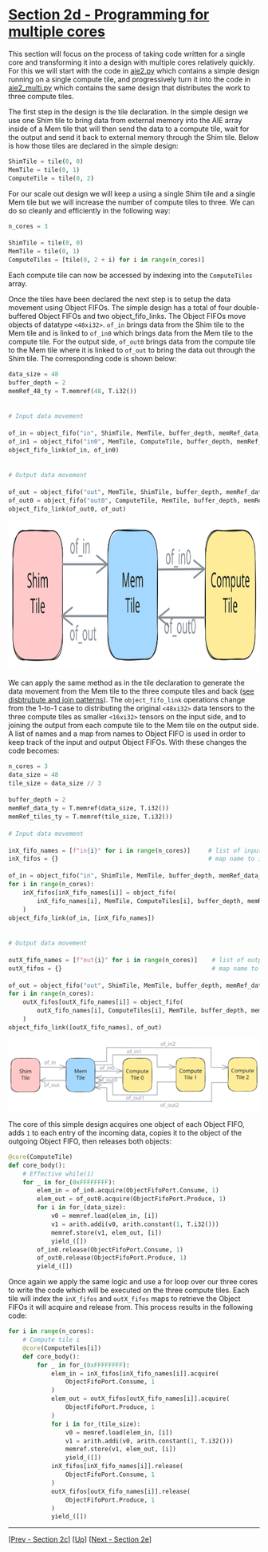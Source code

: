 <!---//===- README.md ---------------------------------------*- Markdown -*-===//
//
// This file is licensed under the Apache License v2.0 with LLVM Exceptions.
// See https://llvm.org/LICENSE.txt for license information.
// SPDX-License-Identifier: Apache-2.0 WITH LLVM-exception
//
// Copyright (C) 2024, Advanced Micro Devices, Inc.
// 
//===----------------------------------------------------------------------===//-->

# <ins>Section 2d - Programming for multiple cores</ins>

This section will focus on the process of taking code written for a single core and transforming it into a design with multiple cores relatively quickly. For this we will start with the code in [aie2.py](./aie2.py) which contains a simple design running on a single compute tile, and progressively turn it into the code in [aie2_multi.py](./aie2_multi.py) which contains the same design that distributes the work to three compute tiles.

The first step in the design is the tile declaration. In the simple design we use one Shim tile to bring data from external memory into the AIE array inside of a Mem tile that will then send the data to a compute tile, wait for the output and send it back to external memory through the Shim tile. Below is how those tiles are declared in the simple design:
```python
ShimTile = tile(0, 0)
MemTile = tile(0, 1)
ComputeTile = tile(0, 2)
```
For our scale out design we will keep a using a single Shim tile and a single Mem tile but we will increase the number of compute tiles to three. We can do so cleanly and efficiently in the following way:
```python
n_cores = 3

ShimTile = tile(0, 0)
MemTile = tile(0, 1)
ComputeTiles = [tile(0, 2 + i) for i in range(n_cores)]
```
Each compute tile can now be accessed by indexing into the `ComputeTiles` array.

Once the tiles have been declared the next step is to setup the data movement using Object FIFOs. The simple design has a total of four double-buffered Object FIFOs and two object_fifo_links. The Object FIFOs move objects of datatype `<48xi32>`. `of_in` brings data from the Shim tile to the Mem tile and is linked to `of_in0` which brings data from the Mem tile to the compute tile. For the output side, `of_out0` brings data from the compute tile to the Mem tile where it is linked to `of_out` to bring the data out through the Shim tile. The corresponding code is shown below:
```python
data_size = 48
buffer_depth = 2
memRef_48_ty = T.memref(48, T.i32())


# Input data movement

of_in = object_fifo("in", ShimTile, MemTile, buffer_depth, memRef_data_ty)
of_in1 = object_fifo("in0", MemTile, ComputeTile, buffer_depth, memRef_data_ty)
object_fifo_link(of_in, of_in0)


# Output data movement

of_out = object_fifo("out", MemTile, ShimTile, buffer_depth, memRef_data_ty)
of_out0 = object_fifo("out0", ComputeTile, MemTile, buffer_depth, memRef_data_ty)
object_fifo_link(of_out0, of_out)
```

<img src="../../assets/SingleDesign.svg" height="300" width="700">

We can apply the same method as in the tile declaration to generate the data movement from the Mem tile to the three compute tiles and back ([see disbtrubute and join patterns](../section-2b/03_Link_Distribute_Join/README.md)). The `object_fifo_link` operations change from the 1-to-1 case to distributing the original `<48xi32>` data tensors to the three compute tiles as smaller `<16xi32>` tensors on the input side, and to joining the output from each compute tile to the Mem tile on the output side. A list of names and a map from names to Object FIFO is used in order to keep track of the input and output Object FIFOs. With these changes the code becomes:
```python
n_cores = 3
data_size = 48
tile_size = data_size // 3

buffer_depth = 2
memRef_data_ty = T.memref(data_size, T.i32())
memRef_tiles_ty = T.memref(tile_size, T.i32())

# Input data movement

inX_fifo_names = [f"in{i}" for i in range(n_cores)]     # list of input object FIFO names
inX_fifos = {}                                          # map name to its object FIFO

of_in = object_fifo("in", ShimTile, MemTile, buffer_depth, memRef_data_ty)
for i in range(n_cores):
    inX_fifos[inX_fifo_names[i]] = object_fifo(
        inX_fifo_names[i], MemTile, ComputeTiles[i], buffer_depth, memRef_tiles_ty
    )
object_fifo_link(of_in, [inX_fifo_names])


# Output data movement

outX_fifo_names = [f"out{i}" for i in range(n_cores)]    # list of output object FIFO names
outX_fifos = {}                                          # map name to its object FIFO

of_out = object_fifo("out", ShimTile, MemTile, buffer_depth, memRef_data_ty)
for i in range(n_cores):
    outX_fifos[outX_fifo_names[i]] = object_fifo(
        outX_fifo_names[i], ComputeTiles[i], MemTile, buffer_depth, memRef_tiles_ty
    )
object_fifo_link([outX_fifo_names], of_out)
```

<img src="../../assets/MultiDesign.svg" width="1000">

The core of this simple design acquires one object of each Object FIFO, adds `1` to each entry of the incoming data, copies it to the object of the outgoing Object FIFO, then releases both objects:
```python
@core(ComputeTile)
def core_body():
    # Effective while(1)
    for _ in for_(0xFFFFFFFF):
        elem_in = of_in0.acquire(ObjectFifoPort.Consume, 1)
        elem_out = of_out0.acquire(ObjectFifoPort.Produce, 1)
        for i in for_(data_size):
            v0 = memref.load(elem_in, [i])
            v1 = arith.addi(v0, arith.constant(1, T.i32()))
            memref.store(v1, elem_out, [i])
            yield_([])
        of_in0.release(ObjectFifoPort.Consume, 1)
        of_out0.release(ObjectFifoPort.Produce, 1)
        yield_([])
```
Once again we apply the same logic and use a for loop over our three cores to write the code which will be executed on the three compute tiles. Each tile will index the `inX_fifos` and `outX_fifos` maps to retrieve the Object FIFOs it will acquire and release from. This process results in the following code:
```python
for i in range(n_cores):
    # Compute tile i
    @core(ComputeTiles[i])
    def core_body():
        for _ in for_(0xFFFFFFFF):
            elem_in = inX_fifos[inX_fifo_names[i]].acquire(
                ObjectFifoPort.Consume, 1
            )
            elem_out = outX_fifos[outX_fifo_names[i]].acquire(
                ObjectFifoPort.Produce, 1
            )
            for i in for_(tile_size):
                v0 = memref.load(elem_in, [i])
                v1 = arith.addi(v0, arith.constant(1, T.i32()))
                memref.store(v1, elem_out, [i])
                yield_([])
            inX_fifos[inX_fifo_names[i]].release(
                ObjectFifoPort.Consume, 1
            )
            outX_fifos[outX_fifo_names[i]].release(
                ObjectFifoPort.Produce, 1
            )
            yield_([])
```

-----
[[Prev - Section 2c](../section-2c/)] [[Up](..)] [[Next - Section 2e](../section-2e/)]

